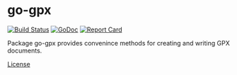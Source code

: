 # go-gpx

[![Build Status](https://travis-ci.org/twpayne/go-gpx.svg?branch=master)](https://travis-ci.org/twpayne/go-gpx)
[![GoDoc](https://godoc.org/github.com/twpayne/go-gpx?status.svg)](https://godoc.org/github.com/twpayne/go-gpx)
[![Report Card](https://goreportcard.com/badge/github.com/twpayne/go-gpx)](https://goreportcard.com/report/github.com/twpayne/go-gpx)

Package go-gpx provides convenince methods for creating and writing GPX documents.

[License](LICENSE)
